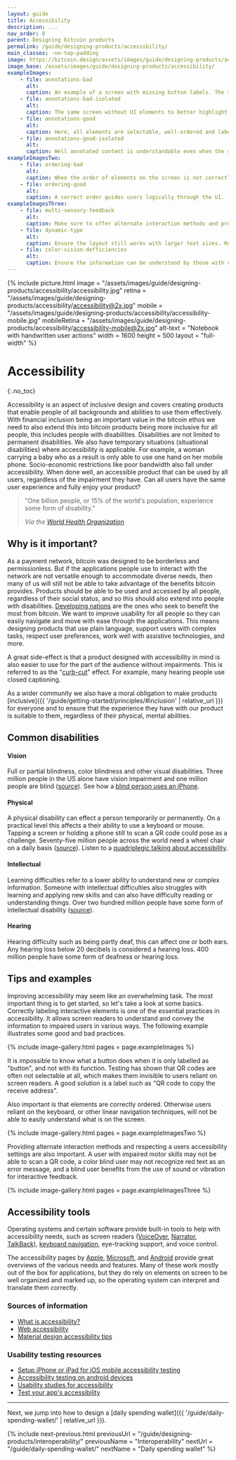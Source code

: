 ```yaml
---
layout: guide
title: Accessibility
description: ...
nav_order: 8
parent: Designing bitcoin products
permalink: /guide/designing-products/accessibility/
main_classes: -no-top-padding
image: https://bitcoin.design/assets/images/guide/designing-products/accessibility/accessibility-preview.jpg
image_base: /assets/images/guide/designing-products/accessibility/
exampleImages:
    - file: annotations-bad
      alt:
      caption: An example of a screen with missing button labels. The small overlays indicate the information provided to a screen reader.
    - file: annotations-bad-isolated
      alt:
      caption: The same screen without UI elements to better highlight what is accessible to a visually impaired person.
    - file: annotations-good
      alt:
      caption: Here, all elements are selectable, well-ordered and labelled. The user has multiple options to share the address, based on their needs.
    - file: annotations-good-isolated
      alt:
      caption: Well annotated content is understandable even when the screen cannot be seen.
exampleImagesTwo:
    - file: ordering-bad
      alt:
      caption: When the order of elements on the screen is not correctly defined, users have a harder time making sense of them.
    - file: ordering-good
      alt:
      caption: A correct order guides users logically through the UI.
exampleImagesThree:
    - file: multi-sensory-feedback
      alt:
      caption: Make sure to offer alternate interaction methods and provide multi-sensory feedback for user actions.
    - file: dynamic-type
      alt:
      caption: Ensure the layout still works with larger text sizes. Respect other user preferences like reducing motion and increased contrast.
    - file: color-vision-defficiencies
      alt:
      caption: Ensure the information can be understood by those with color vision defficiences. For example, by using "+" and "-" indicate withdrawals and deposits instead of green and red coloration only.
---
```


<!--

Editor's notes

...

Illustration sources

...

-->

{% include picture.html
   image = "/assets/images/guide/designing-products/accessibility/accessibility.jpg"
   retina = "/assets/images/guide/designing-products/accessibility/accessibility@2x.jpg"
   mobile = "/assets/images/guide/designing-products/accessibility/accessibility-mobile.jpg"
   mobileRetina = "/assets/images/guide/designing-products/accessibility/accessibility-mobile@2x.jpg"
   alt-text = "Notebook with handwritten user actions"
   width = 1600
   height = 500
   layout = "full-width"
%}

# Accessibility
{:.no_toc}

Accessibility is an aspect of inclusive design and covers creating products that enable people of all backgrounds and abilities to use them effectively. With financial inclusion being an important value in the bitcoin ethos we need to also extend this into bitcoin products being more inclusive for all people, this includes people with disabilities. Disabilities are not limited to permanent disabilities. We also have temporary situations (situational disabilities) where accessibility is applicable. For example, a woman carrying a baby who as a result is only able to use one hand on her mobile phone. Socio-economic restrictions like poor bandwidth also fall under accessibility. When done well, an accessible product that can be used by all users, regardless of the impairment they have. Can all users have the same user experience and fully enjoy your product?

> "One billion people, or 15% of the world's population, experience some form of disability."
>
> <cite>Via the <a href="https://www.who.int/news-room/fact-sheets/detail/disability-and-health#:~:text=Over%201%20billion%20people%20are%20estimated%20to%20live,difficulties%20in%20functioning%2C%20often%20requiring%20%20healthcare%20services.">World Health Organization</a>

## Why is it important?

As a payment network, bitcoin was designed to be borderless and permissionless. But if the applications people use to interact with the network are not versatile enough to accommodate diverse needs, then many of us will still not be able to take advantage of the benefits bitcoin provides. Products should be able to be used and accessed by all people, regardless of their social status, and so this should also extend into people with disabilities. [Developing nations](https://en.wikipedia.org/wiki/List_of_countries_by_literacy_rate) are the ones who seek to benefit the most from bitcoin. We want to improve usability for all people so they can easily navigate and move with ease through the applications. This means designing products that use plain language, support users with complex tasks, respect user preferences, work well with assistive technologies, and more.

A great side-effect is that a product designed with accessibility in mind is also easier to use for the part of the audience without impairments. This is referred to as the "[curb-cut](https://en.wikipedia.org/wiki/Curb_cut_effect)" effect. For example, many hearing people use closed captioning.

As a wider community we also have a moral obligation to make products [inclusive]({{ '/guide/getting-started/principles/#inclusion' | relative_url }}) for everyone and to ensure that the experience they have with our product is suitable to them, regardless of their physical, mental abilities.

## Common disabilities

#### Vision

Full or partial blindness, color blindness and other visual disabilities. Three million people in the US alone have vision impairment and one million people are blind ([source](https://www.afb.org/research-and-initiatives/statistics)). See how a [blind person uses an iPhone](https://youtu.be/fjdcKioHb5w).

#### Physical

A physical disability can effect a person temporarily or permanently. On a practical level this affects a their ability to use a keyboard or mouse. Tapping a screen or holding a phone still to scan a QR code could pose as  a challenge. Seventy-five million people across the world need a wheel chair on a daily basis ([source](https://www.inclusivecitymaker.com/disabled-people-in-the-world-in-2021-facts-and-figures/)). Listen to a [quadriplegic talking about accessibility](https://www.youtube.com/watch?v=eMFrcJBX0pA).

#### Intellectual

Learning difficulties refer to a lower ability to understand new or complex information. Someone with intellectual difficulties also struggles with learning and applying new skills and can also have difficulty reading or understanding things. Over two hundred million people have some form of intellectual disability ([source](https://www.inclusivecitymaker.com/disabled-people-in-the-world-in-2021-facts-and-figures/)).

#### Hearing

Hearing difficulty such as being partly deaf, this can affect one or both ears. Any hearing loss below 20 decibels is considered a hearing loss. 400 million people have some form of deafness or hearing loss.

## Tips and examples

Improving accessibility may seem like an overwhelming task. The most important thing is to get started, so let's take a look at some basics. Correctly labeling interactive elements is one of the essential practices in accessibility. It allows screen readers to understand and convey the information to impaired users in various ways. The following example illustrates some good and bad practices.

{% include image-gallery.html pages = page.exampleImages %}

It is impossible to know what a button does when it is only labelled as "button", and not with its function. Testing has shown that QR codes are often not selectable at all, which makes them invisible to users reliant on screen readers. A good solution is a label such as "QR code to copy the receive address".

Also important is that elements are correctly ordered. Otherwise users reliant on the keyboard, or other linear navigation techniques, will not be able to easily understand what is on the screen.

{% include image-gallery.html pages = page.exampleImagesTwo %}

Providing alternate interaction methods and respecting a users accessibility settings are also important. A user with impaired motor skills may not be able to scan a QR code, a color blind user may not recognize red text as an error message, and a blind user benefits from the use of sound or vibration for interactive feedback.

{% include image-gallery.html pages = page.exampleImagesThree %}

## Accessibility tools

Operating systems and certain software provide built-in tools to help with accessibility needs, such as screen readers ([VoiceOver](https://en.wikipedia.org/wiki/VoiceOver), [Narrator](https://en.wikipedia.org/wiki/Narrator_(Windows)), [TalkBack](https://support.google.com/accessibility/android/answer/6283677?hl=en&ref_topic=10601571)), [keyboard navigation](https://webaim.org/techniques/keyboard/), eye-tracking support, and voice control.

The accessibility pages by [Apple](https://www.apple.com/accessibility/), [Microsoft](https://www.microsoft.com/en-us/accessibility), and [Android](https://www.android.com/accessibility/) provide great overviews of the various needs and features. Many of these work mostly out of the box for applications, but they do rely on elements on screen to be well organized and marked up, so the operating system can interpret and translate them correctly.

### Sources of information

- [What is accessibility?](https://www.interaction-design.org/literature/topics/accessibility)
- [Web accessibility](https://en.wikipedia.org/wiki/Web_accessibility)
- [Material design accessibility tips](https://material.io/design/usability/accessibility.html#understanding-accessibility)

### Usability testing resources

- [Setup iPhone or iPad for iOS mobile accessibility testing](https://www.youtube.com/watch?v=Ca1H6wF348g)
- [Accessibility testing on android devices](https://www2.stardust-testing.com/en/how-to-perform-accessibility-testing-for-android-devices)
- [Usability studies for accessibility](https://www.nngroup.com/reports/how-to-conduct-usability-studies-accessibility/)
- [Test your app's accessibility](https://developer.android.com/guide/topics/ui/accessibility/testing)

---

Next, we jump into how to design a [daily spending wallet]({{ '/guide/daily-spending-wallet/' | relative_url }}).

{% include next-previous.html
   previousUrl = "/guide/designing-products/interoperability/"
   previousName = "Interoperability"
   nextUrl = "/guide/daily-spending-wallet/"
   nextName = "Daily spending wallet"
%}
